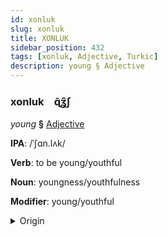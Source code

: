```yaml
---
id: xonluk
slug: xonluk
title: XONLUK
sidebar_position: 432
tags: [xonluk, Adjective, Turkic]
description: young § Adjective
---
```


### xonluk&emsp;<span kind="abugida">ɋ̃ʓ̑ʃ</span>

*young* **§** [Adjective](../../tags/Adjective)

**IPA**: /ˈʃɑn.lʌk/

**Verb**: to be young/youthful

**Noun**: youngness/youthfulness

**Modifier**: young/youthful

<details>
    <summary>Origin</summary>
    Chuvash ҫамрӑк śamrăk [ɕɑmrək]<br/>
    <em>Turkic Language Family</em>
</details>